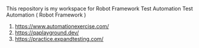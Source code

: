 This repository is my workspace for Robot Framework Test Automation 
Test Automation (  Robot Framework )
1. https://www.automationexercise.com/
2. https://qaplayground.dev/
3. https://practice.expandtesting.com/


